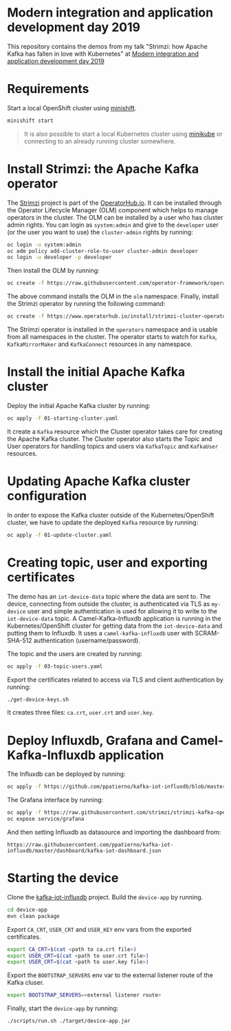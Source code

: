 # Modern integration and application development day 2019

This repository contains the demos from my talk "Strimzi: how Apache Kafka has fallen in love with Kubernetes" at [Modern integration and application development day 2019](https://www.redhat.com/it/events/modern-integration-and-application-development-day-milano-2019)

# Requirements

Start a local OpenShift cluster using [minishift](https://docs.okd.io/latest/minishift/getting-started/installing.html).

```bash
minishift start
```

> It is also possible to start a local Kubernetes cluster using [minikube](https://kubernetes.io/docs/setup/minikube/) or connecting to an already running cluster somewhere.

# Install Strimzi: the Apache Kafka operator

The [Strimzi](https://strimzi.io/) project is part of the [OperatorHub.io](https://www.operatorhub.io).
It can be installed through the Operator Lifecycle Manager (OLM) component which helps to manage operators in the cluster.
The OLM can be installed by a user who has cluster admin rights.
You can login as `system:admin` and give to the `developer` user (or the user you want to use) the `cluster-admin` rights by running:

```bash
oc login -u system:admin
oc adm policy add-cluster-role-to-user cluster-admin developer
oc login -u developer -p developer
```

Then install the OLM by running:

```bash
oc create -f https://raw.githubusercontent.com/operator-framework/operator-lifecycle-manager/master/deploy/upstream/quickstart/olm.yaml
```

The above command installs the OLM in the `olm` namespace.
Finally, install the Strimzi operator by running the following command:

```bash
oc create -f https://www.operatorhub.io/install/strimzi-cluster-operator.v0.11.1.yaml
```

The Strimzi operator is installed in the `operators` namespace and is usable from all namespaces in the cluster.
The operator starts to watch for `Kafka`, `KafkaMirrorMaker` and `KafkaConnect` resources in any namespace.

# Install the initial Apache Kafka cluster

Deploy the initial Apache Kafka cluster by running:

```bash
oc apply -f 01-starting-cluster.yaml
```

It create a `Kafka` resource which the Cluster operator takes care for creating the Apache Kafka cluster.
The Cluster operator also starts the Topic and User operators for handling topics and users via `KafkaTopic` and `KafkaUser` resources.

# Updating Apache Kafka cluster configuration

In order to expose the Kafka cluster outside of the Kubernetes/OpenShift cluster, we have to update the deployed `Kafka` resource by running:

```bash
oc apply -f 01-update-cluster.yaml
```

# Creating topic, user and exporting certificates

The demo has an `iot-device-data` topic where the data are sent to.
The device, connecting from outside the cluster, is authenticated via TLS as `my-device` user and simple authentication is used for allowing it to write to the `iot-device-data` topic.
A Camel-Kafka-Influxdb application is running in the Kubernetes/OpenShift cluster for getting data from the `iot-device-data` and putting them to Influxdb. It uses a `camel-kafka-influxdb` user with SCRAM-SHA-512 authentication (username/password).

The topic and the users are created by running:

```bash
oc apply -f 03-topic-users.yaml
```

Export the certificates related to access via TLS and client authentication by running:

```bash
./get-device-keys.sh
```

It creates three files: `ca.crt`, `user.crt` and `user.key`.

# Deploy Influxdb, Grafana and Camel-Kafka-Influxdb application

The Influxdb can be deployed by running:

```bash
oc apply -f https://github.com/ppatierno/kafka-iot-influxdb/blob/master/deployment/influxdb.yaml
```

The Grafana interface by running:

```bash
oc apply -f https://raw.githubusercontent.com/strimzi/strimzi-kafka-operator/0.11.1/metrics/examples/grafana/grafana.yaml
oc expose service/grafana
```

And then setting Influxdb as datasource and importing the dashboard from:

```
https://raw.githubusercontent.com/ppatierno/kafka-iot-influxdb/master/dashboard/kafka-iot-dashboard.json
```

# Starting the device

Clone the [kafka-iot-influxdb](https://github.com/ppatierno/kafka-iot-influxdb) project.
Build the `device-app` by running.

```bash
cd device-app
mvn clean package
```

Export `CA_CRT`, `USER_CRT` and `USER_KEY` env vars from the exported certificates.

```bash
export CA_CRT=$(cat <path to ca.crt file>)
export USER_CRT=$(cat <path to user.crt file>)
export USER_CRT=$(cat <path to user.key file>)
```

Export the `BOOTSTRAP_SERVERS` env var to the external listener route of the Kafka cluser.

```bash
export BOOTSTRAP_SERVERS=<external listener route>
```

Finally, start the `device-app` by running:

```bash
./scripts/run.sh ./target/device-app.jar
```